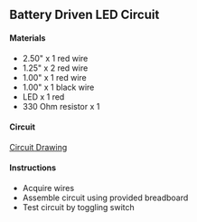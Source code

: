 ## Battery Driven LED Circuit

#### Materials
 - 2.50" x 1 red wire
 - 1.25" x 2 red wire
 - 1.00" x 1 red wire
 - 1.00" x 1 black wire
 - LED x 1 red
 - 330 Ohm resistor x 1

#### Circuit
[Circuit Drawing](lesson01-01.pdf)

#### Instructions
 - Acquire wires
 - Assemble circuit using provided breadboard
 - Test circuit by toggling switch
